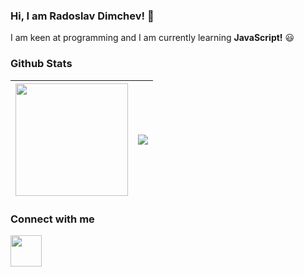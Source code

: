 ### Hi, I am Radoslav Dimchev! 👋

I am keen at programming and I am currently learning **JavaScript!** :smiley:

### Github Stats

| <img height="180em" src="https://github-readme-stats.vercel.app/api?username=RadoslavDimchev&show_icons=true&hide_border=true&&count_private=true&include_all_commits=true" /> | <a href="#"><img align="center" src="https://github-readme-stats.vercel.app/api/top-langs/?username=RadoslavDimchev&layout=compact&hide_border=true" /></a> |
| ------------- | ------------- |

### Connect with me

<p><a href=https://www.linkedin.com/in/radoslav-dimchev-408698239/> <img height="50em" src="https://www.mhe-sme.org/wp-content/uploads/2017/12/linkedin-icon.png" /><a/>
